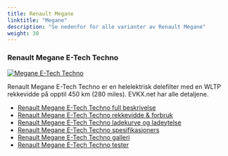 ```yaml
---
title: Renault Megane
linktitle: "Megane"
description: "Se nedenfor for alle varianter av Renault Megane"
weight: 30
---
```

### Renault Megane E-Tech Techno

<a href="megane_e-tech_techno/"><img src="https://media.evkx.net/multimedia/models/renault/megane/megane_e-tech_techno/main_1_st.jpeg" class="img-fluid" alt="Megane E-Tech Techno" ></a>

Renault Megane E-Tech Techno er en helelektrisk delefilter med en WLTP rekkevidde på opptil 450 km (280 miles). EVKX.net har alle detaljene. 

- [Renault Megane E-Tech Techno full beskrivelse](megane_e-tech_techno/)
- [Renault Megane E-Tech Techno rekkevidde & forbruk](megane_e-tech_techno/rangeandconsumption/)
- [Renault Megane E-Tech Techno ladekurve og ladeytelse](megane_e-tech_techno/chargingcurve/)
- [Renault Megane E-Tech Techno spesifikasjoners](megane_e-tech_techno/specifications/)
- [Renault Megane E-Tech Techno galleri](megane_e-tech_techno/gallery/)
- [Renault Megane E-Tech Techno tester](megane_e-tech_techno/reviews/)

